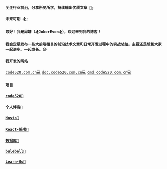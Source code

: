 #### `关注行业前沿，分享所见所学，持续输出优质文章 🚀;`

#### `未来可期 🏂;`

#### `您好！我是周靖（🏂JokerEven🏂），欢迎来到我的博客！`

#### `我会定期发布一些大前端相关的前沿技术文章和日常开发过程中的实战总结。主要还是想和大家一起进步、一起成长。😜`

#### `我开发的网站`

[`code520.com.cn💻`](http://code520.com.cn/)
[`doc.code520.com.cn💻`](http://doc.code520.com.cn/)
[`cmd.code520.com.cn💻`](http://cmd.code520.com.cn/)

#### `项目`
#### [`code520🧧`](https://github.com/jokereven/code520)
#### [`个人博客🧧`](https://github.com/jokereven/blog)
#### [`Hosts🧧`](https://github.com/jokereven/Hosts)
#### [`React-简书🧧`](https://gitee.com/jokereven/react-test)
#### [`数据库🧧`](https://gitee.com/jokereven/Database)
#### [`bulebell🧧`](https://gitee.com/jokereven/gin_web)
#### [`Learn-Go🧧`](https://gitee.com/jokereven/go_source_code)
